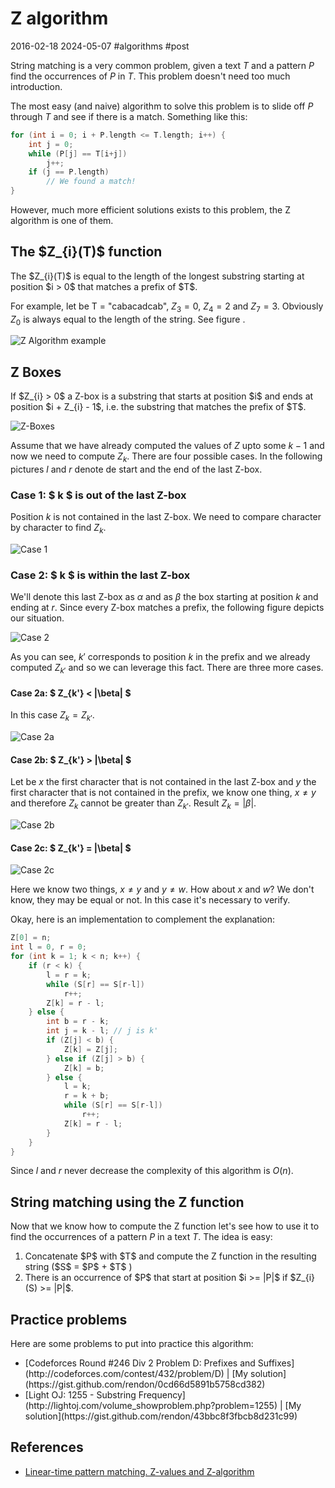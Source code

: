 # Z algorithm
2016-02-18 2024-05-07 #algorithms #post

String matching is a very common problem, given a text $T$ and a pattern $P$ find the occurrences of $P$ in $T$. This problem doesn't need too much introduction.

The most easy (and naive) algorithm to solve this problem is to slide off $P$ through $T$ and see if there is a match. Something like this:


```cpp
for (int i = 0; i + P.length <= T.length; i++) {
    int j = 0;
    while (P[j] == T[i+j])
        j++;
    if (j == P.length)
        // We found a match!
}

```

However, much more efficient solutions exists to this problem, the Z algorithm is one of them.

<h2>The $Z_{i}(T)$ function</h2>

<div class="box">
  The $Z_{i}(T)$ is equal to the length of the longest substring starting at position $i > 0$ that matches a prefix of $T$.
</div> 

For example, let be T = "cabacadcab", $Z_{3} = 0$, $Z_{4} = 2$ and $Z_{7} = 3$. Obviously $Z_{0}$ is always equal to the length of the string. See figure .

![Z Algorithm example](/z-algorithm/z_alg_example.png)

## Z Boxes

<div class="box">
    If $Z_{i} > 0$ a Z-box is a substring that starts at position $i$ and ends at position $i + Z_{i} - 1$, i.e. the substring that matches the prefix of $T$.
</div>

![Z-Boxes](/z-algorithm/z_boxes.svg)


Assume that we have already computed the values of $Z$ upto some $k-1$ and now we need to compute $Z_{k}$. There are four possible cases. In the following pictures $l$ and $r$ denote de start and the end of the last Z-box.

### Case 1: $ k $ is out of the last Z-box

Position $k$ is not contained in the last Z-box. We need to compare character by character to find $Z_{k}$.

![Case 1](/z-algorithm/z_alg_cases_1.svg)


### Case 2: $ k $ is within the last Z-box
We'll denote this last Z-box as $\alpha$ and as $\beta$ the box starting at position $k$ and ending at $r$. Since every Z-box matches a prefix, the following figure depicts our situation.

![Case 2](/z-algorithm/z_alg_cases_2.svg)

As you can see, $k'$ corresponds to position $k$ in the prefix and we already computed $Z_{k'}$ and so we can leverage this fact. There are three more cases.


#### Case 2a: $ Z_{k'} < |\\beta| $

In this case $Z_{k} = Z_{k'}$.

![Case 2a](/z-algorithm/z_alg_cases_2a.svg)


#### Case 2b: $ Z_{k'} > |\\beta| $

Let be $x$ the first character that is not contained in the last Z-box and $y$ the first character that is not contained in the prefix, we know one thing, $x \neq y$ and therefore $Z_{k}$ cannot be greater than $Z_{k'}$. Result $Z_{k} = |\beta|$.

![Case 2b](/z-algorithm/z_alg_cases_2b.svg)

#### Case 2c: $ Z_{k'} = |\beta| $

![Case 2c](/z-algorithm/z_alg_cases_2c.svg)

Here we know two things, $x \neq y$  and $y \neq w$. How about $x$ and $w$? We don't know, they may be equal or not. In this case it's necessary to verify.

Okay, here is an implementation to complement the explanation:


```cpp
Z[0] = n;
int l = 0, r = 0;
for (int k = 1; k < n; k++) {
    if (r < k) {
        l = r = k;
        while (S[r] == S[r-l])
            r++;
        Z[k] = r - l;
    } else {
        int b = r - k;
        int j = k - l; // j is k'
        if (Z[j] < b) {
            Z[k] = Z[j];
        } else if (Z[j] > b) {
            Z[k] = b;
        } else {
            l = k;
            r = k + b;
            while (S[r] == S[r-l])
                r++;
            Z[k] = r - l;
        }
    }
}

```

Since $l$ and $r$ never decrease the complexity of this algorithm is $O(n)$.

## String matching using the Z function

Now that we know how to compute the Z function let's see how to use it to find the occurrences of a pattern $P$ in a text $T$. The idea is easy:

<ol>
  <li>Concatenate $P$ with $T$ and compute the Z function in the resulting string ($S$ = $P$ + $T$ )</li>
  <li>There is an occurrence of $P$ that start at position $i >= |P|$ if  $Z_{i}(S) >= |P|$.</li>
</ol>

<h2>Practice problems</h2>
Here are some problems to put into practice this algorithm:

<ul>
  <li>[Codeforces Round #246 Div 2 Problem D: Prefixes and Suffixes](http://codeforces.com/contest/432/problem/D) | [My solution](https://gist.github.com/rendon/0cd66d5891b5758cd382)</li>
  <li>[Light OJ: 1255 - Substring Frequency](http://lightoj.com/volume_showproblem.php?problem=1255) | [My solution](https://gist.github.com/rendon/43bbc8f3fbcb8d231c99)</li>
</ul>

## References

- [Linear-time pattern matching. Z-values and Z-algorithm](http://www.cs.ucdavis.edu/~gusfield/cs122f10/videolist.html)
